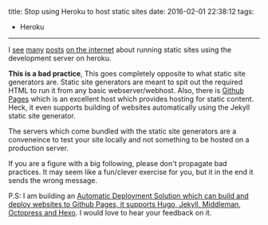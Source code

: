 title: Stop using Heroku to host static sites
date: 2016-02-01 22:38:12
tags:
- Heroku
---

I [see](http://blog.teamtreehouse.com/deploy-static-site-heroku#comment-170888) [many](https://github.com/roperzh/heroku-buildpack-hugo)
[posts](https://github.com/spf13/hugo/issues/293) [on the internet](http://byenary.com/blog/2015/04/02/setting-up-a-blog-with-hugo-and-heroku/)
about running static sites using the development server on heroku.

**This is a bad practice**, This goes completely opposite to what static site generators are. Static site generators are meant to spit out the required HTML
to run it from any basic webserver/webhost. Also, there is [Github Pages](https://pages.github.com/) which is an excellent host which provides hosting
for static content. Heck, it even supports building of websites automatically using the Jekyll static site generator.

The servers which come bundled with the static site generators are a conveneince to test your site locally and not something to be hosted on a production server.

If you are a figure with a big following, please don't propagate bad practices. It may seem like a fun/clever exercise for you, but it in the end it sends the wrong message.

P.S: I am building an [Automatic Deployment Solution which can build and deploy websites to Github Pages, it supports Hugo, Jekyll, Middleman, Octopress and Hexo](https://zammu.in/?invitation_code=KHAJA). I would love to hear your feedback on it.
